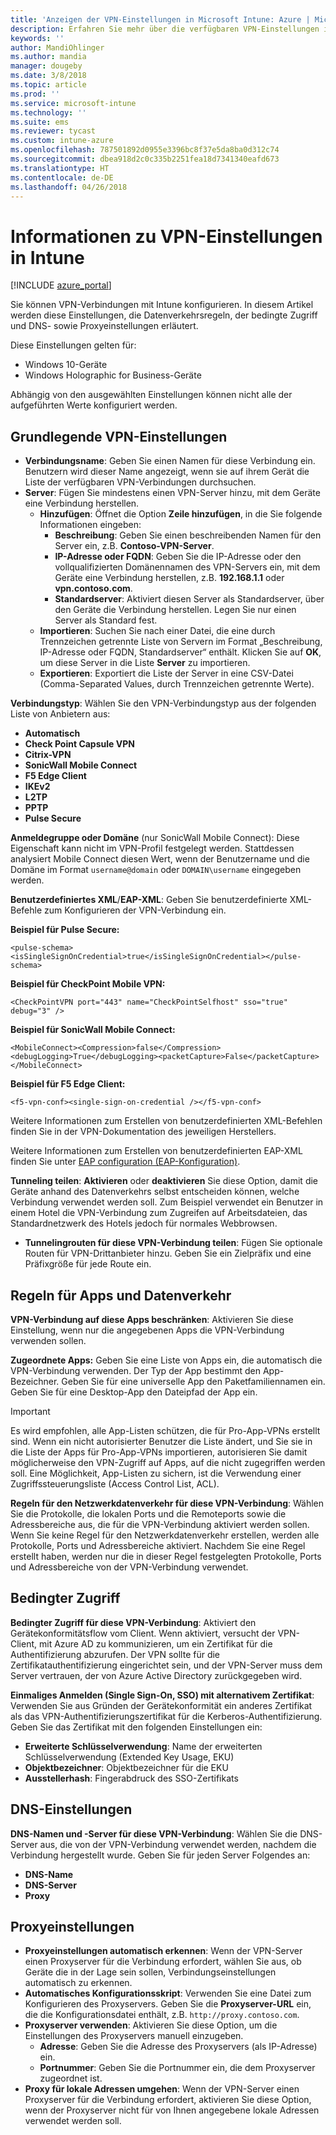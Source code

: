 ```yaml
---
title: 'Anzeigen der VPN-Einstellungen in Microsoft Intune: Azure | Microsoft-Dokumentation'
description: Erfahren Sie mehr über die verfügbaren VPN-Einstellungen in Microsoft Intune, erhalten Sie Informationen zu deren Verwendungs- und Funktionsweise, einschließlich Datenverkehrsregeln, bedingtem Zugriff und DNS- sowie Proxyeinstellungen für Windows 10- und Windows Holographic for Business-Geräte.
keywords: ''
author: MandiOhlinger
ms.author: mandia
manager: dougeby
ms.date: 3/8/2018
ms.topic: article
ms.prod: ''
ms.service: microsoft-intune
ms.technology: ''
ms.suite: ems
ms.reviewer: tycast
ms.custom: intune-azure
ms.openlocfilehash: 787501892d0955e3396bc8f37e5da8ba0d312c74
ms.sourcegitcommit: dbea918d2c0c335b2251fea18d7341340eafd673
ms.translationtype: HT
ms.contentlocale: de-DE
ms.lasthandoff: 04/26/2018
---
```

# <a name="read-about-the-vpn-settings-in-intune"></a>Informationen zu VPN-Einstellungen in Intune

[!INCLUDE [azure_portal](./includes/azure_portal.md)]

Sie können VPN-Verbindungen mit Intune konfigurieren. In diesem Artikel werden diese Einstellungen, die Datenverkehrsregeln, der bedingte Zugriff und DNS- sowie Proxyeinstellungen erläutert.

Diese Einstellungen gelten für:

- Windows 10-Geräte
- Windows Holographic for Business-Geräte

Abhängig von den ausgewählten Einstellungen können nicht alle der aufgeführten Werte konfiguriert werden.

## <a name="base-vpn-settings"></a>Grundlegende VPN-Einstellungen

- **Verbindungsname**: Geben Sie einen Namen für diese Verbindung ein. Benutzern wird dieser Name angezeigt, wenn sie auf ihrem Gerät die Liste der verfügbaren VPN-Verbindungen durchsuchen.
- **Server**: Fügen Sie mindestens einen VPN-Server hinzu, mit dem Geräte eine Verbindung herstellen.
  - **Hinzufügen**: Öffnet die Option **Zeile hinzufügen**, in die Sie folgende Informationen eingeben:
    - **Beschreibung**: Geben Sie einen beschreibenden Namen für den Server ein, z.B. **Contoso-VPN-Server**.
    - **IP-Adresse oder FQDN**: Geben Sie die IP-Adresse oder den vollqualifizierten Domänennamen des VPN-Servers ein, mit dem Geräte eine Verbindung herstellen, z.B. **192.168.1.1** oder **vpn.contoso.com**.
    - **Standardserver**: Aktiviert diesen Server als Standardserver, über den Geräte die Verbindung herstellen. Legen Sie nur einen Server als Standard fest.
  - **Importieren**: Suchen Sie nach einer Datei, die eine durch Trennzeichen getrennte Liste von Servern im Format „Beschreibung, IP-Adresse oder FQDN, Standardserver“ enthält. Klicken Sie auf **OK**, um diese Server in die Liste **Server** zu importieren.
  - **Exportieren**: Exportiert die Liste der Server in eine CSV-Datei (Comma-Separated Values, durch Trennzeichen getrennte Werte).

**Verbindungstyp**: Wählen Sie den VPN-Verbindungstyp aus der folgenden Liste von Anbietern aus:

- **Automatisch**
- **Check Point Capsule VPN**
- **Citrix-VPN**
- **SonicWall Mobile Connect**
- **F5 Edge Client**
- **IKEv2**
- **L2TP**
- **PPTP**
- **Pulse Secure**

**Anmeldegruppe oder Domäne** (nur SonicWall Mobile Connect): Diese Eigenschaft kann nicht im VPN-Profil festgelegt werden. Stattdessen analysiert Mobile Connect diesen Wert, wenn der Benutzername und die Domäne im Format `username@domain` oder `DOMAIN\username` eingegeben werden.

**Benutzerdefiniertes XML**/**EAP-XML**: Geben Sie benutzerdefinierte XML-Befehle zum Konfigurieren der VPN-Verbindung ein.

**Beispiel für Pulse Secure:**

```
<pulse-schema><isSingleSignOnCredential>true</isSingleSignOnCredential></pulse-schema>
```

**Beispiel für CheckPoint Mobile VPN:**

```
<CheckPointVPN port="443" name="CheckPointSelfhost" sso="true" debug="3" />
```

**Beispiel für SonicWall Mobile Connect:**

```
<MobileConnect><Compression>false</Compression><debugLogging>True</debugLogging><packetCapture>False</packetCapture></MobileConnect>
```

**Beispiel für F5 Edge Client:**

```
<f5-vpn-conf><single-sign-on-credential /></f5-vpn-conf>
```

Weitere Informationen zum Erstellen von benutzerdefinierten XML-Befehlen finden Sie in der VPN-Dokumentation des jeweiligen Herstellers.

Weitere Informationen zum Erstellen von benutzerdefinierten EAP-XML finden Sie unter [EAP configuration (EAP-Konfiguration)](https://docs.microsoft.com/windows/client-management/mdm/eap-configuration).

**Tunneling teilen**: **Aktivieren** oder **deaktivieren** Sie diese Option, damit die Geräte anhand des Datenverkehrs selbst entscheiden können, welche Verbindung verwendet werden soll. Zum Beispiel verwendet ein Benutzer in einem Hotel die VPN-Verbindung zum Zugreifen auf Arbeitsdateien, das Standardnetzwerk des Hotels jedoch für normales Webbrowsen.
- **Tunnelingrouten für diese VPN-Verbindung teilen**: Fügen Sie optionale Routen für VPN-Drittanbieter hinzu. Geben Sie ein Zielpräfix und eine Präfixgröße für jede Route ein.

## <a name="apps-and-traffic-rules"></a>Regeln für Apps und Datenverkehr

**VPN-Verbindung auf diese Apps beschränken**: Aktivieren Sie diese Einstellung, wenn nur die angegebenen Apps die VPN-Verbindung verwenden sollen.

**Zugeordnete Apps:** Geben Sie eine Liste von Apps ein, die automatisch die VPN-Verbindung verwenden. Der Typ der App bestimmt den App-Bezeichner. Geben Sie für eine universelle App den Paketfamiliennamen ein. Geben Sie für eine Desktop-App den Dateipfad der App ein.

>[!IMPORTANT]
>Es wird empfohlen, alle App-Listen schützen, die für Pro-App-VPNs erstellt sind. Wenn ein nicht autorisierter Benutzer die Liste ändert, und Sie sie in die Liste der Apps für Pro-App-VPNs importieren, autorisieren Sie damit möglicherweise den VPN-Zugriff auf Apps, auf die nicht zugegriffen werden soll. Eine Möglichkeit, App-Listen zu sichern, ist die Verwendung einer Zugriffssteuerungsliste (Access Control List, ACL).

**Regeln für den Netzwerkdatenverkehr für diese VPN-Verbindung**: Wählen Sie die Protokolle, die lokalen Ports und die Remoteports sowie die Adressbereiche aus, die für die VPN-Verbindung aktiviert werden sollen. Wenn Sie keine Regel für den Netzwerkdatenverkehr erstellen, werden alle Protokolle, Ports und Adressbereiche aktiviert. Nachdem Sie eine Regel erstellt haben, werden nur die in dieser Regel festgelegten Protokolle, Ports und Adressbereiche von der VPN-Verbindung verwendet.

## <a name="conditional-access"></a>Bedingter Zugriff

**Bedingter Zugriff für diese VPN-Verbindung**: Aktiviert den Gerätekonformitätsflow vom Client. Wenn aktiviert, versucht der VPN-Client, mit Azure AD zu kommunizieren, um ein Zertifikat für die Authentifizierung abzurufen. Der VPN sollte für die Zertifikatauthentifizierung eingerichtet sein, und der VPN-Server muss dem Server vertrauen, der von Azure Active Directory zurückgegeben wird.

**Einmaliges Anmelden (Single Sign-On, SSO) mit alternativem Zertifikat**: Verwenden Sie aus Gründen der Gerätekonformität ein anderes Zertifikat als das VPN-Authentifizierungszertifikat für die Kerberos-Authentifizierung. Geben Sie das Zertifikat mit den folgenden Einstellungen ein:

- **Erweiterte Schlüsselverwendung**: Name der erweiterten Schlüsselverwendung (Extended Key Usage, EKU)
- **Objektbezeichner**: Objektbezeichner für die EKU
- **Ausstellerhash**: Fingerabdruck des SSO-Zertifikats

## <a name="dns-settings"></a>DNS-Einstellungen

**DNS-Namen und -Server für diese VPN-Verbindung**: Wählen Sie die DNS-Server aus, die von der VPN-Verbindung verwendet werden, nachdem die Verbindung hergestellt wurde.
Geben Sie für jeden Server Folgendes an:
- **DNS-Name**
- **DNS-Server**
- **Proxy**

## <a name="proxy-settings"></a>Proxyeinstellungen

- **Proxyeinstellungen automatisch erkennen**: Wenn der VPN-Server einen Proxyserver für die Verbindung erfordert, wählen Sie aus, ob Geräte die in der Lage sein sollen, Verbindungseinstellungen automatisch zu erkennen.
- **Automatisches Konfigurationsskript**: Verwenden Sie eine Datei zum Konfigurieren des Proxyservers. Geben Sie die **Proxyserver-URL** ein, die die Konfigurationsdatei enthält, z.B. `http://proxy.contoso.com`.
- **Proxyserver verwenden**: Aktivieren Sie diese Option, um die Einstellungen des Proxyservers manuell einzugeben.
  - **Adresse**: Geben Sie die Adresse des Proxyservers (als IP-Adresse) ein.
  - **Portnummer**: Geben Sie die Portnummer ein, die dem Proxyserver zugeordnet ist.
- **Proxy für lokale Adressen umgehen**: Wenn der VPN-Server einen Proxyserver für die Verbindung erfordert, aktivieren Sie diese Option, wenn der Proxyserver nicht für von Ihnen angegebene lokale Adressen verwendet werden soll.
